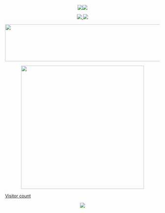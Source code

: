 <!--📊STATSGRAPH / 🌐WEBSITE: https://github.com/anuraghazra/github-readme-stats -->
<p align="center">
<img src="https://github-readme-stats.vercel.app/api?username=SpiroGrouztidis&show_icons=true&theme=merko"><img src="https://github-readme-streak-stats.herokuapp.com?user=SpirosGrouztidis&theme=merko&date_format=M%20j%5B%2C%20Y%5D">

<!--📙LANGUAGES / 🌐WEBSITE: https://github.com/anuraghazra/github-readme-stats -->
<p align="center">
<a href="https://github.com/trinib/AdGuard-WireGuard-Unbound-Cloudflare"><img src="https://github-readme-stats.vercel.app/api/top-langs/?username=SpirosGrouztidis&layout=compact&theme=merko">

<!--✨REPO / 🌐WEBSITE: https://github.com/anuraghazra/github-readme-stats -->
<img src="https://github-readme-stats.vercel.app/api/pin/?username=SpirosGrouztidis&repo=atm-emulator&theme=merko">

<!--🖼️ILOVEOPENSOURCE-->

<p align="center">
<img src="https://i.imgur.com/AZa5yxa.png" height="120" width="600">
<!--🔳TERMINAL / 🌐WEBSITES: https://github.com/asciinema/asciinema & https://github.com/dstein64/gifcast -->
<p align="center">
<img src="https://raw.githubusercontent.com/trinib/trinib/main/.images/terminal.gif" width="400" height="400">

Visitor count<br>
<p align="center">
  <img src="https://profile-counter.glitch.me/SpirosGrouztidis/count.svg" />
</p>
